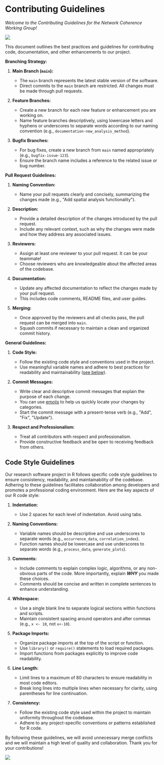 # Contributing Guidelines

*Welcome to the Contributing Guidelines for the Network Coherence Working Group!*

![](https://media.giphy.com/media/v1.Y2lkPTc5MGI3NjExanR3NTJoeDdndml2NjJ2c2lsYjUycmxmZmpxZTN2aXBlajk3aHIxMyZlcD12MV9pbnRlcm5hbF9naWZfYnlfaWQmY3Q9Zw/5E13VXmBQGzvrJHNzW/giphy.gif)

This document outlines the best practices and guidelines for contributing code, documentation, and other enhancements to our project.

**Branching Strategy:**

1. **Main Branch (`main`):**
   - The `main` branch represents the latest stable version of the software.
   - Direct commits to the `main` branch are restricted. All changes must be made through pull requests.

2. **Feature Branches:**
   - Create a new branch for each new feature or enhancement you are working on.
   - Name feature branches descriptively, using lowercase letters and hyphens or underscores to separate words according to our naming convention (e.g., `documentation-new_analysis_method`).

3. **Bugfix Branches:**
   - For bug fixes, create a new branch from `main` named appropriately (e.g., `bugfix-issue-123`).
   - Ensure the branch name includes a reference to the related issue or bug number.

**Pull Request Guidelines:**

1. **Naming Convention:**
   - Name your pull requests clearly and concisely, summarizing the changes made (e.g., "Add spatial analysis functionality").

2. **Description:**
   - Provide a detailed description of the changes introduced by the pull request.
   - Include any relevant context, such as why the changes were made and how they address any associated issues.

3. **Reviewers:**
   - Assign at least one reviewer to your pull request. It can be your teammate!
   - Choose reviewers who are knowledgeable about the affected areas of the codebase.


4. **Documentation:**
   - Update any affected documentation to reflect the changes made by your pull request.
   - This includes code comments, README files, and user guides.

5. **Merging:**
   - Once approved by the reviewers and all checks pass, the pull request can be merged into `main`.
   - Squash commits if necessary to maintain a clean and organized commit history.

**General Guidelines:**

1. **Code Style:**
   - Follow the existing code style and conventions used in the project.
   - Use meaningful variable names and adhere to best practices for readability and maintainability ([see below](#Code-Style-Guidelines)).

2. **Commit Messages:**
   - Write clear and descriptive commit messages that explain the purpose of each change.
   - You can use [emojis](https://gitmoji.dev/) to help us quickly locate your changes by categories.
   - Start the commit message with a present-tense verb (e.g., "Add", "Fix", "Update").

3. **Respect and Professionalism:**
   - Treat all contributors with respect and professionalism.
   - Provide constructive feedback and be open to receiving feedback from others.


## Code Style Guidelines

Our research software project in R follows specific code style guidelines to ensure consistency, readability, and maintainability of the codebase. Adhering to these guidelines facilitates collaboration among developers and promotes a professional coding environment. Here are the key aspects of our R code style:

1. **Indentation:**
   - Use 2 spaces for each level of indentation. Avoid using tabs.

2. **Naming Conventions:**
   - Variable names should be descriptive and use underscores to separate words (e.g., `occurrence_data`, `correlation_index`).
   - Function names should be lowercase and use underscores to separate words (e.g., `process_data`, `generate_plots`).

3. **Comments:**
   - Include comments to explain complex logic, algorithms, or any non-obvious parts of the code. More importantly, explain ***WHY*** you made these choices.
   - Comments should be concise and written in complete sentences to enhance understanding.

4. **Whitespace:**
   - Use a single blank line to separate logical sections within functions and scripts.
   - Maintain consistent spacing around operators and after commas (e.g., `x <- 10`, not `x<-10`).

5. **Package Imports:**
   - Organize package imports at the top of the script or function.
   - Use `library()` or `require()` statements to load required packages.
   - Import functions from packages explicitly to improve code readability.

6. **Line Length:**
   - Limit lines to a maximum of 80 characters to ensure readability in most code editors.
   - Break long lines into multiple lines when necessary for clarity, using parentheses for line continuation.

7. **Consistency:**
   - Follow the existing code style used within the project to maintain uniformity throughout the codebase.
   - Adhere to any project-specific conventions or patterns established for R code.

By following these guidelines, we will avoid unnecessary merge conflicts and we will maintain a high level of quality and collaboration. Thank you for your contributions! 

![](https://media.giphy.com/media/v1.Y2lkPTc5MGI3NjExbTRydGFkN2ZhN3R3dmJiZ3p6ZzRneG43YzUxeHVramE5M2QzYW9wZCZlcD12MV9pbnRlcm5hbF9naWZfYnlfaWQmY3Q9Zw/5xtDarmwsuR9sDRObyU/giphy.gif)
